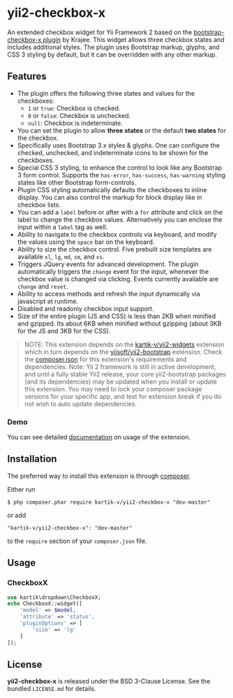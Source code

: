 yii2-checkbox-x
=================

An extended checkbox widget for Yii Framework 2 based on the [bootstrap-checkbox-x plugin](http://plugins.krajee.com/checkbox-x) by Krajee. This widget 
allows three checkbox states and includes additional styles. The plugin uses Bootstrap markup, glyphs, and CSS 3 styling by default, but it can be overridden 
with any other markup.

## Features  

- The plugin offers the following three states and values for the checkboxes:
   - `1` or `true`: Checkbox is checked.
   - `0` or `false`: Checkbox is unchecked.
   - `null`: Checkbox is indeterminate.
- You can set the plugin to allow **three states** or the default **two states** for the checkbox.
- Specifically uses Bootstrap 3.x styles & glyphs. One can configure the checked, unchecked, and indeterminate icons to be shown for the checkboxes.
- Special CSS 3 styling, to enhance the control to look like any Bootstrap 3 form control. Supports the `has-error`, `has-success`, `has-warning`
   styling states like other Bootstrap form-controls.
- Plugin CSS styling automatically defaults the checkboxes to inline display. You can also control the markup for block display like in checkbox lists.
- You can add a `label` before or after with a `for` attribute and click on the label to change the checkbox values. Alternatively you can enclose the 
   input within a `label` tag as well.
- Ability to navigate to the checkbox controls via keyboard, and modify the values using the `space` bar on the keyboard.
- Ability to size the checkbox control. Five prebuilt size templates are available `xl`, `lg`, `md`, `sm`, and `xs`.
- Triggers JQuery events for advanced development. The plugin automatically triggers the `change` event for the input, whenever the checkbox value is changed via clicking. Events currently available are `change` and  `reset`.
- Ability to access methods and refresh the input dynamically via javascript at runtime.
- Disabled and readonly checkbox input support.
- Size of the entire plugin (JS and CSS) is less than 2KB when minified and gzipped. Its about 6KB when minified without gzipping (about 3KB for the JS and 3KB for the CSS).

> NOTE: This extension depends on the [kartik-v/yii2-widgets](https://github.com/kartik-v/yii2-widgets) extension which in turn depends on the 
[yiisoft/yii2-bootstrap](https://github.com/yiisoft/yii2/tree/master/extensions/bootstrap) extension. Check the 
[composer.json](https://github.com/kartik-v/yii2-checkbox-x/blob/master/composer.json) for this extension's requirements and dependencies. 
Note: Yii 2 framework is still in active development, and until a fully stable Yii2 release, your core yii2-bootstrap packages (and its dependencies) 
may be updated when you install or update this extension. You may need to lock your composer package versions for your specific app, and test 
for extension break if you do not wish to auto update dependencies.

### Demo
You can see detailed [documentation](http://demos.krajee.com/checkbox-x) on usage of the extension.

## Installation

The preferred way to install this extension is through [composer](http://getcomposer.org/download/).

Either run

```
$ php composer.phar require kartik-v/yii2-checkbox-x "dev-master"
```

or add

```
"kartik-v/yii2-checkbox-x": "dev-master"
```

to the ```require``` section of your `composer.json` file.

## Usage

### CheckboxX

```php
use kartik\dropdown\CheckboxX;
echo CheckboxX::widget([
    'model' => $model,
    'attribute' => 'status',
    'pluginOptions' => [
        'size' => 'lg'
    ]
]); 
```

## License

**yii2-checkbox-x** is released under the BSD 3-Clause License. See the bundled `LICENSE.md` for details.